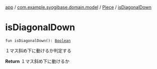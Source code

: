 [app](../../index.md) / [com.example.syogibase.domain.model](../index.md) / [Piece](index.md) / [isDiagonalDown](./is-diagonal-down.md)

# isDiagonalDown

`fun isDiagonalDown(): `[`Boolean`](https://kotlinlang.org/api/latest/jvm/stdlib/kotlin/-boolean/index.html)

１マス斜め下に動けるか判定する

**Return**
１マス斜め下に動けるか


